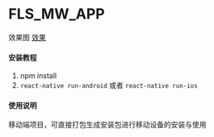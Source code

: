 # FLS_MW_APP
效果图
[效果](https://github.com/suwu150/BookLibrary/blob/master/react-native-book-library.gif?raw=true)
#### 安装教程

1. npm install
2. `react-native run-android` 或者 `react-native run-ios`

#### 使用说明
移动端项目，可直接打包生成安装包进行移动设备的安装与使用
